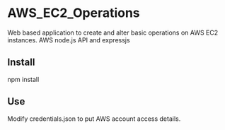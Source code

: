 AWS_EC2_Operations
==================

Web based application to create and alter basic operations on AWS EC2 instances.
AWS node.js API and expressjs

## Install ##
npm install

## Use ##
Modify credentials.json to put AWS account access details.

